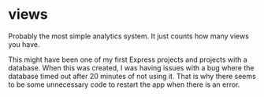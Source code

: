 # views
Probably the most simple analytics system. It just counts how many views you have.

This might have been one of my first Express projects and projects with a database. When this was created, I was having issues with a bug where the database timed out after 20 minutes of not using it. That is why there seems to be some unnecessary code to restart the app when there is an error.
